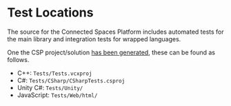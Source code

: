 # Test Locations

The source for the Connected Spaces Platform includes automated tests for the main library and integration tests for wrapped languages. 

One the CSP project/solution [has been generated](https://github.com/magnopus-opensource/connected-spaces-platform/wiki/Building-Foundation-for-CPP), these can be found as follows.

* C++: `Tests/Tests.vcxproj`
* C#: `Tests/CSharp/CSharpTests.csproj`
* Unity C#: `Tests/Unity/`
* JavaScript: `Tests/Web/html/`